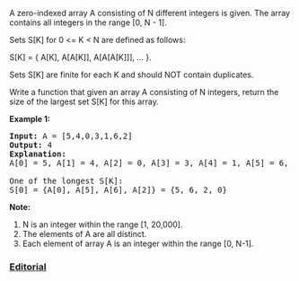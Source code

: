 A zero-indexed array A consisting of N different integers is given. The array contains all integers in the range [0, N - 1].

Sets S[K] for 0 <= K < N are defined as follows:

S[K] = { A[K], A[A[K]], A[A[A[K]]], ... }.

Sets S[K] are finite for each K and should NOT contain duplicates.

Write a function that given an array A consisting of N integers, return the size of the largest set S[K] for this array.

**Example 1:**
<pre>
<b>Input:</b> A = [5,4,0,3,1,6,2]
<b>Output:</b> 4
<b>Explanation:</b> 
A[0] = 5, A[1] = 4, A[2] = 0, A[3] = 3, A[4] = 1, A[5] = 6, A[6] = 2.

One of the longest S[K]:
S[0] = {A[0], A[5], A[6], A[2]} = {5, 6, 2, 0}
</pre>

**Note:**

 1. N is an integer within the range [1, 20,000].
 2. The elements of A are all distinct.
 3. Each element of array A is an integer within the range [0, N-1].

### [Editorial](https://leetcode.com/articles/array-nesting/)
